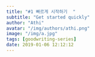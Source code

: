 ```yaml
---
title: "#1 빠르게 시작하기  "
subtitle: "Get started quickly"
author: "Athi"
avatar: "/img/authors/athi.png"
image: "/img/a.jpg"
tags: [goodwriting-series]
date: 2019-01-06 12:12:12
---
```

